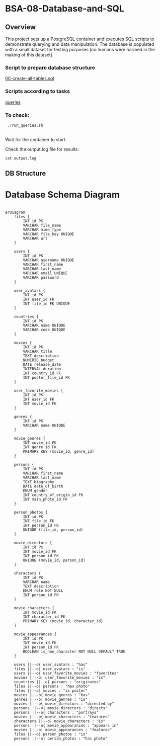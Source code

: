 # BSA-08-Database-and-SQL

## Overview

This project sets up a PostgreSQL container and executes SQL scripts to demonstrate querying and data manipulation. The database is populated with a small dataset for testing purposes (no humans were harmed in the making of this dataset).

### Script to prepare database structure

[00-create-all-tables.sql](queries-create_tables%2F00-create-all-tables.sql)

### Scripts according to tasks

[queries](queries)

### To check:

```bash
 ./run_queries.sh
 
 ```

Wait for the container to start.

Check the output.log file for results:
```
cat output.log
```
## DB Structure 
# Database Schema Diagram

```mermaid

erDiagram
    files {
        INT id PK
        VARCHAR file_name
        VARCHAR mime_type
        VARCHAR file_key UNIQUE
        VARCHAR url
    }

    users {
        INT id PK
        VARCHAR username UNIQUE
        VARCHAR first_name
        VARCHAR last_name
        VARCHAR email UNIQUE
        VARCHAR password
    }

    user_avatars {
        INT id PK
        INT user_id FK
        INT file_id FK UNIQUE
    }

    countries {
        INT id PK
        VARCHAR name UNIQUE
        VARCHAR code UNIQUE
    }

    movies {
        INT id PK
        VARCHAR title
        TEXT description
        NUMERIC budget
        DATE release_date
        INTERVAL duration
        INT country_id FK
        INT poster_file_id FK
    }

    user_favorite_movies {
        INT id PK
        INT user_id FK
        INT movie_id FK
    }

    genres {
        INT id PK
        VARCHAR name UNIQUE
    }

    movie_genres {
        INT movie_id FK
        INT genre_id FK
        PRIMARY KEY (movie_id, genre_id)
    }

    persons {
        INT id PK
        VARCHAR first_name
        VARCHAR last_name
        TEXT biography
        DATE date_of_birth
        ENUM gender
        INT country_of_origin_id FK
        INT main_photo_id FK
    }

    person_photos {
        INT id PK
        INT file_id FK
        INT person_id FK
        UNIQUE (file_id, person_id)
    }

    movie_directors {
        INT id PK
        INT movie_id FK
        INT person_id FK
        UNIQUE (movie_id, person_id)
    }

    characters {
        INT id PK
        VARCHAR name
        TEXT description
        ENUM role NOT NULL
        INT person_id FK
    }

    movie_characters {
        INT movie_id FK
        INT character_id FK
        PRIMARY KEY (movie_id, character_id)
    }

    movie_appearances {
        INT id PK
        INT movie_id FK
        INT person_id FK
        BOOLEAN is_non_character NOT NULL DEFAULT TRUE
    }

    users ||--o{ user_avatars : "has"
    files ||--o| user_avatars : "is"
    users ||--o{ user_favorite_movies : "favorites"
    movies ||--o| user_favorite_movies : "is"
    countries ||--o{ persons : "originates"
    files ||--o| persons : "has photo"
    files ||--o| movies : "is poster"
    movies ||--o{ movie_genres : "has"
    genres ||--o| movie_genres : "is"
    movies ||--o{ movie_directors : "directed by"
    persons ||--o| movie_directors : "directs"
    persons ||--o{ characters : "portrays"
    movies ||--o{ movie_characters : "features"
    characters ||--o| movie_characters : "is"
    persons ||--o{ movie_appearances : "appears in"
    movies ||--o| movie_appearances : "features"
    files ||--o| person_photos : "is"
    persons ||--o| person_photos : "has photo"

```